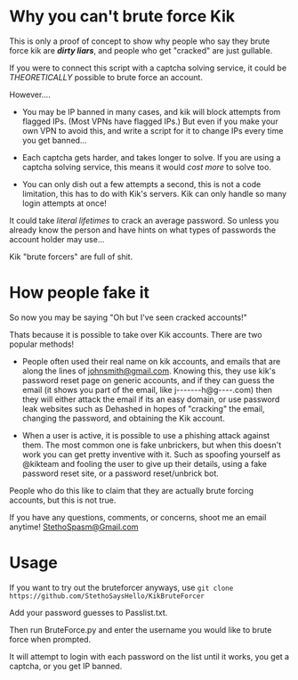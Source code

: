 # Why you can't brute force Kik
This is only a proof of concept to show why people who say they brute force kik are _**dirty liars**_, and people who get "cracked" are just gullable.

If you were to connect this script with a captcha solving service, it could be _THEORETICALLY_ possible to brute force an account.

However....

- You may be IP banned in many cases, and kik will block attempts from flagged IPs. (Most VPNs have flagged IPs.) But even if you make your own VPN to avoid this, and write a script for it to change IPs every time you get banned...

- Each captcha gets harder, and takes longer to solve. If you are using a captcha solving service, this means it would _cost more_ to solve too. 

- You can only dish out a few attempts a second, this is not a code limitation, this has to do with Kik's servers. Kik can only handle so many login attempts at once!

It could take _literal lifetimes_ to crack an average password. So unless you already know the person and have hints on what types of passwords the account holder may use...

Kik "brute forcers" are full of shit.

# How people fake it
So now you may be saying "Oh but I've seen cracked accounts!"

Thats because it is possible to take over Kik accounts. There are two popular methods!

- People often used their real name on kik accounts, and emails that are along the lines of johnsmith@gmail.com. Knowing this, they use kik's password reset page on generic accounts, and if they can guess the email (it shows you part of the email, like j-------h@g----.com) then they will either attack the email if its an easy domain, or use password leak websites such as Dehashed in hopes of "cracking" the email, changing the password, and obtaining the Kik account. 

- When a user is active, it is possible to use a phishing attack against them. The most common one is fake unbrickers, but when this doesn't work you can get pretty inventive with it. Such as spoofing yourself as @kikteam and fooling the user to give up their details, using a fake password reset site, or a password reset/unbrick bot.

People who do this like to claim that they are actually brute forcing accounts, but this is not true.

If you have any questions, comments, or concerns, shoot me an email anytime! StethoSpasm@Gmail.com

# Usage
If you want to try out the bruteforcer anyways, use `git clone https://github.com/StethoSaysHello/KikBruteForcer`

Add your password guesses to Passlist.txt.

Then run BruteForce.py and enter the username you would like to brute force when prompted.

It will attempt to login with each password on the list until it works, you get a captcha, or you get IP banned.

